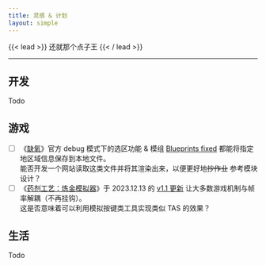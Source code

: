 ```yaml
---
title: 灵感 & 计划
layout: simple
---
```


{{< lead >}}
还就那个点子王
{{< / lead >}}

---

## 开发

Todo

## 游戏

- [ ] 《[缺氧](https://store.steampowered.com/app/457140/)》官方 debug 模式下的选区功能 & 模组 [Blueprints fixed](https://github.com/Pt-Djefferson/ONIMods) 都能将指定地区域信息保存到本地文件。\
      能否开发一个网站读取这类文件并将其渲染出来，以便更好地~~抄作业~~ 参考模块设计？
- [ ] 《[药剂工艺：炼金模拟器](https://store.steampowered.com/app/1210320/)》于 2023.12.13 的 [v1.1 更新](https://store.steampowered.com/news/app/1210320/view/3861337227494285542?l=schinese) 让大多数游戏机制与帧率解耦（不再挂钩）。\
      这是否意味着可以利用模拟按键类工具实现类似 TAS 的效果？

## 生活

Todo